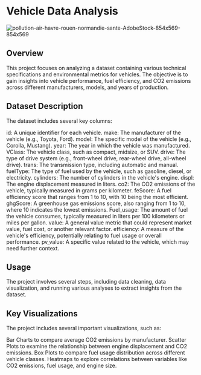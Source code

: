 # Vehicle Data Analysis
![pollution-air-havre-rouen-normandie-sante-AdobeStock-854x569-854x569](https://github.com/user-attachments/assets/29853a44-f956-4bfb-9db2-623f4ba0f9e0)

## Overview
This project focuses on analyzing a dataset containing various technical specifications and environmental metrics for vehicles. The objective is to gain insights into vehicle performance, fuel efficiency, and CO2 emissions across different manufacturers, models, and years of production.

## Dataset Description
The dataset includes several key columns:

id: A unique identifier for each vehicle.
make: The manufacturer of the vehicle (e.g., Toyota, Ford).
model: The specific model of the vehicle (e.g., Corolla, Mustang).
year: The year in which the vehicle was manufactured.
VClass: The vehicle class, such as compact, midsize, or SUV.
drive: The type of drive system (e.g., front-wheel drive, rear-wheel drive, all-wheel drive).
trans: The transmission type, including automatic and manual.
fuelType: The type of fuel used by the vehicle, such as gasoline, diesel, or electricity.
cylinders: The number of cylinders in the vehicle's engine.
displ: The engine displacement measured in liters.
co2: The CO2 emissions of the vehicle, typically measured in grams per kilometer.
feScore: A fuel efficiency score that ranges from 1 to 10, with 10 being the most efficient.
ghgScore: A greenhouse gas emissions score, also ranging from 1 to 10, where 10 indicates the lowest emissions.
Fuel_usage: The amount of fuel the vehicle consumes, typically measured in liters per 100 kilometers or miles per gallon.
value: A general value metric that could represent market value, fuel cost, or another relevant factor.
efficiency: A measure of the vehicle's efficiency, potentially relating to fuel usage or overall performance.
pv_value: A specific value related to the vehicle, which may need further context.

## Usage
The project involves several steps, including data cleaning, data visualization, and running various analyses to extract insights from the dataset.

## Key Visualizations
The project includes several important visualizations, such as:

Bar Charts to compare average CO2 emissions by manufacturer.
Scatter Plots to examine the relationship between engine displacement and CO2 emissions.
Box Plots to compare fuel usage distribution across different vehicle classes.
Heatmaps to explore correlations between variables like CO2 emissions, fuel usage, and engine size.
